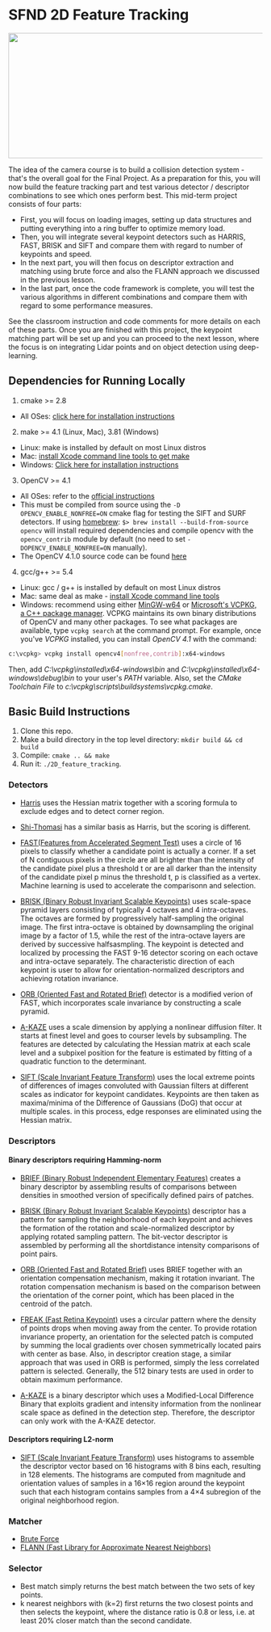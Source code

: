 # SFND 2D Feature Tracking

<img src="images/keypoints.png" width="820" height="248" />

The idea of the camera course is to build a collision detection system - that's the overall goal for the Final Project. As a preparation for this, you will now build the feature tracking part and test various detector / descriptor combinations to see which ones perform best. This mid-term project consists of four parts:

* First, you will focus on loading images, setting up data structures and putting everything into a ring buffer to optimize memory load. 
* Then, you will integrate several keypoint detectors such as HARRIS, FAST, BRISK and SIFT and compare them with regard to number of keypoints and speed. 
* In the next part, you will then focus on descriptor extraction and matching using brute force and also the FLANN approach we discussed in the previous lesson. 
* In the last part, once the code framework is complete, you will test the various algorithms in different combinations and compare them with regard to some performance measures. 

See the classroom instruction and code comments for more details on each of these parts. Once you are finished with this project, the keypoint matching part will be set up and you can proceed to the next lesson, where the focus is on integrating Lidar points and on object detection using deep-learning. 

## Dependencies for Running Locally
1. cmake >= 2.8
 * All OSes: [click here for installation instructions](https://cmake.org/install/)

2. make >= 4.1 (Linux, Mac), 3.81 (Windows)
 * Linux: make is installed by default on most Linux distros
 * Mac: [install Xcode command line tools to get make](https://developer.apple.com/xcode/features/)
 * Windows: [Click here for installation instructions](http://gnuwin32.sourceforge.net/packages/make.htm)

3. OpenCV >= 4.1
 * All OSes: refer to the [official instructions](https://docs.opencv.org/master/df/d65/tutorial_table_of_content_introduction.html)
 * This must be compiled from source using the `-D OPENCV_ENABLE_NONFREE=ON` cmake flag for testing the SIFT and SURF detectors. If using [homebrew](https://brew.sh/): `$> brew install --build-from-source opencv` will install required dependencies and compile opencv with the `opencv_contrib` module by default (no need to set `-DOPENCV_ENABLE_NONFREE=ON` manually). 
 * The OpenCV 4.1.0 source code can be found [here](https://github.com/opencv/opencv/tree/4.1.0)

4. gcc/g++ >= 5.4
  * Linux: gcc / g++ is installed by default on most Linux distros
  * Mac: same deal as make - [install Xcode command line tools](https://developer.apple.com/xcode/features/)
  * Windows: recommend using either [MinGW-w64](http://mingw-w64.org/doku.php/start) or [Microsoft's VCPKG, a C++ package manager](https://docs.microsoft.com/en-us/cpp/build/install-vcpkg?view=msvc-160&tabs=windows). VCPKG maintains its own binary distributions of OpenCV and many other packages. To see what packages are available, type `vcpkg search` at the command prompt. For example, once you've _VCPKG_ installed, you can install _OpenCV 4.1_ with the command:
```bash
c:\vcpkg> vcpkg install opencv4[nonfree,contrib]:x64-windows
```
Then, add *C:\vcpkg\installed\x64-windows\bin* and *C:\vcpkg\installed\x64-windows\debug\bin* to your user's _PATH_ variable. Also, set the _CMake Toolchain File_ to *c:\vcpkg\scripts\buildsystems\vcpkg.cmake*.


## Basic Build Instructions

1. Clone this repo.
2. Make a build directory in the top level directory: `mkdir build && cd build`
3. Compile: `cmake .. && make`
4. Run it: `./2D_feature_tracking`.

### Detectors
* [Harris](https://docs.opencv.org/3.4/d8/dd8/tutorial_good_features_to_track.html)
uses the Hessian matrix together with a scoring formula to exclude edges and to detect corner region. 
* [Shi-Thomasi](https://docs.opencv.org/3.4/d8/dd8/tutorial_good_features_to_track.html)
has a similar basis as Harris, but the scoring is different.
* [FAST(Features from Accelerated Segment Test)](https://docs.opencv.org/3.4/df/d74/classcv_1_1FastFeatureDetector.html)
uses a circle of 16 pixels to classify whether a candidate point is actually a corner. 
If a set of N contiguous pixels in the circle are all brighter than the intensity of the candidate pixel plus a threshold t or are all darker than the intensity of the candidate pixel p minus the threshold t, p is classified as a vertex. Machine learning is used to accelerate the comparisonn and selection.

* [BRISK (Binary Robust Invariant Scalable Keypoints)](https://docs.opencv.org/3.4/de/dbf/classcv_1_1BRISK.html)
uses scale-space pyramid layers consisting of typically 4 octaves and 4 intra-octaves. The octaves are formed by progressively half-sampling the original image. The first intra-octave is obtained by downsampling the original image by a factor of 1.5, while the rest of the intra-octave layers are derived by successive halfsasmpling. The keypoint is detected and localized by processing the FAST 9-16 detector scoring on each octave and intra-octave separately. The characteristic direction of each keypoint is user to allow for orientation-normalized descriptors and achieving rotation invariance.

* [ORB (Oriented Fast and Rotated Brief)](https://docs.opencv.org/3.4/d1/d89/tutorial_py_orb.html)
detector is a modified verion of FAST, which incorporates scale invariance by constructing a scale pyramid.
* [A-KAZE](https://docs.opencv.org/3.4/db/d70/tutorial_akaze_matching.html)
uses a scale dimension by applying a nonlinear diffusion filter. It starts at finest level and goes to courser levels by subsampling. The features are detected by calculating the Hessian matrix at each scale level and a subpixel position for the feature is estimated by fitting of a quadratic function to the determinant. 
* [SIFT (Scale Invariant Feature Transform)](https://docs.opencv.org/3.4/d7/d60/classcv_1_1SIFT.html)
uses the local extreme points of differences of images convoluted with Gaussian filters at different scales as indicator for keypoint candidates. Keypoints are then taken as maxima/minima of the Difference of Gaussians (DoG) that occur at multiple scales. in this process, edge responses are eliminated using the Hessian matrix.

### Descriptors

#### Binary descriptors requiring Hamming-norm
* [BRIEF (Binary Robust Independent Elementary Features)](https://docs.opencv.org/3.4/d1/d93/classcv_1_1xfeatures2d_1_1BriefDescriptorExtractor.html)
creates a binary descriptor by assembling results of comparisons between densities in smoothed version of specifically defined pairs of patches.
* [BRISK (Binary Robust Invariant Scalable Keypoints)](https://docs.opencv.org/3.4/de/dbf/classcv_1_1BRISK.html)
descriptor has a pattern for sampling the neighborhood of each keypoint and achieves the formation of the rotation and scale-normalized descriptor by applying rotated sampling pattern. The bit-vector descriptor is assembled by performing all the shortdistance intensity comparisons of point pairs.
* [ORB (Oriented Fast and Rotated Brief)](https://docs.opencv.org/3.4/d1/d89/tutorial_py_orb.html)
uses BRIEF together with an orientation compensation mechanism, making it rotation invariant. The rotation compensation mechanism is based on the comparison between the orientation of the corner point, which has been placed in the centroid of the patch.

* [FREAK (Fast Retina Keypoint)](https://docs.opencv.org/3.4/df/db4/classcv_1_1xfeatures2d_1_1FREAK.html)
uses a circular pattern where the density of points drops when moving away from the center. To provide rotation invariance property, an orientation for the selected patch is computed by summing the local gradients over
chosen symmetrically located pairs with center as base. Also, in descriptor creation stage, a similar
approach that was used in ORB is performed, simply the less
correlated pattern is selected. Generally, the 512 binary tests are
used in order to obtain maximum performance.

* [A-KAZE](https://docs.opencv.org/3.4/db/d70/tutorial_akaze_matching.html)
is a binary descriptor which uses a Modified-Local Difference Binary that exploits gradient and intensity information from the nonlinear scale space as defined in the detection step. Therefore, the descriptor can only work with the A-KAZE detector.

#### Descriptors requiring L2-norm
* [SIFT (Scale Invariant Feature Transform)](https://docs.opencv.org/3.4/d7/d60/classcv_1_1SIFT.html)
uses histograms to assemble the descriptor vector based on 16 histograms with 8 bins each, resulting in 128 elements.
The histograms are computed from magnitude and orientation values of samples in a 16×16 region around the keypoint such that each histogram contains samples from a 4×4 subregion of the original neighborhood region. 

### Matcher
* [Brute Force](https://docs.opencv.org/3.4/d3/da1/classcv_1_1BFMatcher.html)
* [FLANN (Fast Library for Approximate Nearest Neighbors)](https://docs.opencv.org/3.4/dc/de2/classcv_1_1FlannBasedMatcher.html)

### Selector
* Best match simply returns the best match between the two sets of key points.
* k nearest neighbors with (k=2) first returns the two closest points and then selects the keypoint, where the distance ratio is 0.8 or less, i.e. at least 20% closer match than the second candidate.

